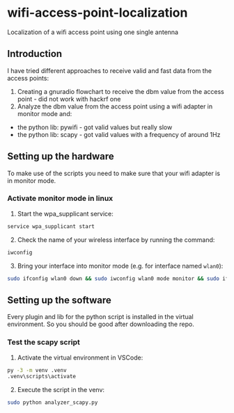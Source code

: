 # wifi-access-point-localization
Localization of a wifi access point using one single antenna

## Introduction
I have tried different approaches to receive valid and fast data from the access points:

1. Creating a gnuradio flowchart to receive the dbm value from the access point - did not work with hackrf one
2. Analyze the dbm value from the access point using a wifi adapter in monitor mode and:
- the python lib: pywifi - got valid values but really slow
- the python lib: scapy - got valid values with a frequency of around 1Hz


## Setting up the hardware
To make use of the scripts you need to make sure that your wifi adapter is in monitor mode.

### Activate monitor mode in linux
1. Start the wpa_supplicant service:
``` zsh
service wpa_supplicant start
```
2. Check the name of your wireless interface by running the command:
``` zsh
iwconfig
```
3. Bring your interface into monitor mode (e.g. for interface named `wlan0`):
``` zsh
sudo ifconfig wlan0 down && sudo iwconfig wlan0 mode monitor && sudo ifconfig wlan0 up
```

## Setting up the software
Every plugin and lib for the python script is installed in the virtual environment.
So you should be good after downloading the repo.

### Test the scapy script
1. Activate the virtual environment in VSCode:
``` zsh
py -3 -m venv .venv
.venv\scripts\activate
```
2. Execute the script in the venv:
``` zsh
sudo python analyzer_scapy.py
```
